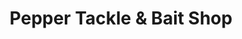 ---
title: "Pepper Tackle & Bait Shop"
url: /louisville/pepper-tackle-and-bait-shop/
shop: fishing
---